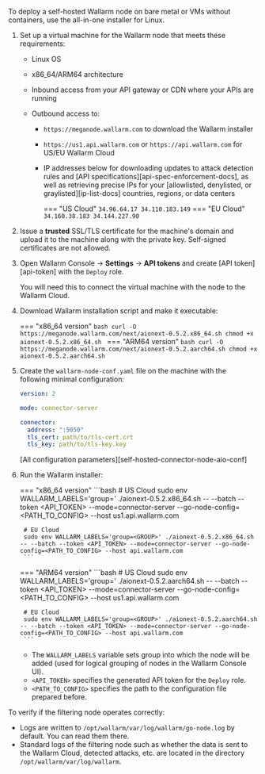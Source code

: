 To deploy a self-hosted Wallarm node on bare metal or VMs without containers, use the all-in-one installer for Linux.

1. Set up a virtual machine for the Wallarm node that meets these requirements:

    * Linux OS
    * x86_64/ARM64 architecture
    * Inbound access from your API gateway or CDN where your APIs are running
    * Outbound access to:

        * `https://meganode.wallarm.com` to download the Wallarm installer
        * `https://us1.api.wallarm.com` or `https://api.wallarm.com` for US/EU Wallarm Cloud
        * IP addresses below for downloading updates to attack detection rules and [API specifications][api-spec-enforcement-docs], as well as retrieving precise IPs for your [allowlisted, denylisted, or graylisted][ip-list-docs] countries, regions, or data centers

            === "US Cloud"
                ```
                34.96.64.17
                34.110.183.149
                ```
            === "EU Cloud"
                ```
                34.160.38.183
                34.144.227.90
                ```
1. Issue a **trusted** SSL/TLS certificate for the machine's domain and upload it to the machine along with the private key. Self-signed certificates are not allowed.
1. Open Wallarm Console → **Settings** → **API tokens** and create [API token][api-token] with the `Deploy` role.

    You will need this to connect the virtual machine with the node to the Wallarm Cloud. 
1. Download Wallarm installation script and make it executable:

    === "x86_64 version"
        ```bash
        curl -O https://meganode.wallarm.com/next/aionext-0.5.2.x86_64.sh
        chmod +x aionext-0.5.2.x86_64.sh
        ```
    === "ARM64 version"
        ```bash
        curl -O https://meganode.wallarm.com/next/aionext-0.5.2.aarch64.sh
        chmod +x aionext-0.5.2.aarch64.sh
        ```
1. Create the `wallarm-node-conf.yaml` file on the machine with the following minimal configuration:

    ```yaml
    version: 2

    mode: connector-server

    connector:
      address: ":5050"
      tls_cert: path/to/tls-cert.crt
      tls_key: path/to/tls-key.key
    ```

    [All configuration parameters][self-hosted-connector-node-aio-conf]
1. Run the Wallarm installer:

    === "x86_64 version"
        ```bash
        # US Cloud
        sudo env WALLARM_LABELS='group=<GROUP>' ./aionext-0.5.2.x86_64.sh -- --batch --token <API_TOKEN> --mode=connector-server --go-node-config=<PATH_TO_CONFIG> --host us1.api.wallarm.com

        # EU Cloud
        sudo env WALLARM_LABELS='group=<GROUP>' ./aionext-0.5.2.x86_64.sh -- --batch --token <API_TOKEN> --mode=connector-server --go-node-config=<PATH_TO_CONFIG> --host api.wallarm.com
        ```
    === "ARM64 version"
        ```bash
        # US Cloud
        sudo env WALLARM_LABELS='group=<GROUP>' ./aionext-0.5.2.aarch64.sh -- --batch --token <API_TOKEN> --mode=connector-server --go-node-config=<PATH_TO_CONFIG> --host us1.api.wallarm.com

        # EU Cloud
        sudo env WALLARM_LABELS='group=<GROUP>' ./aionext-0.5.2.aarch64.sh -- --batch --token <API_TOKEN> --mode=connector-server --go-node-config=<PATH_TO_CONFIG> --host api.wallarm.com
        ```

    * The `WALLARM_LABELS` variable sets group into which the node will be added (used for logical grouping of nodes in the Wallarm Console UI).
    * `<API_TOKEN>` specifies the generated API token for the `Deploy` role.
    * `<PATH_TO_CONFIG>` specifies the path to the configuration file prepared before.

To verify if the filtering node operates correctly:

* Logs are written to `/opt/wallarm/var/log/wallarm/go-node.log` by default. You can read them there.
* Standard logs of the filtering node such as whether the data is sent to the Wallarm Cloud, detected attacks, etc. are located in the directory `/opt/wallarm/var/log/wallarm`.
